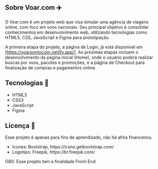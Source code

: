 <h2>Sobre Voar.com ✈️</h2>

<p>O Voar.com é um projeto web que visa simular uma agência de viagens online, com foco em voos nacionais. Seu principal objetivo é consolidar conhecimentos em desenvolvimento web,
  utilizando tecnologias como HTML5, CSS, JavaScript e Figma para prototipação.

A primeira etapa do projeto, a página de Login, já está disponível em [https://voarpontocom.netlify.app/]. As próximas etapas incluem o desenvolvimento da página inicial (Home), onde o usuário poderá realizar
buscas por voos, pacotes e promoções, e a página de Checkout para finalização de compras e pagamentos online.</p>

<h2>Tecnologias 🤖</h2>
<ul>
  <li>HTML5</li>
  <li>CSS3</li>
  <li>JavaScript</li>
  <li>Figma</li>
</ul>

<h2>Licença 📜</h2>

<p>Esse projeto é apenas para fins de aprendizado, não há afins financeiros.</p>

<ul>
  <li>Icones: Bootstrap, https://icons.getbootstrap.com/</li>
  <li>Logotipo: Freepik, https://br.freepik.com/</li>
</ul>

<p>OBS: Esse projeto tem a finalidade Front-End.</p>
